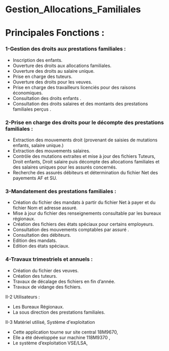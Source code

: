 # Gestion_Allocations_Familiales
<h1>Principales Fonctions :</h1>

<h3>1-Gestion des droits aux prestations familiales :</h3>

- Inscription des enfants.
- Ouverture des droits aux allocations familiales.
- Ouverture des droits au salaire unique.
- Prise en charge des tuteurs.
- Ouverture des droits pour les veuves.
- Prise en charge des travailleurs licenciés pour des raisons économiques.
- Consultation des droits enfants .
- Consultation des droits salaires et des montants des prestations familiales perçus .


<h3>2-Prise en charge des droits pour le décompte des prestations familiales :</h3>

- Extraction des mouvements droit (provenant de saisies de mutations enfants, salaire unique.)
- Extraction des mouvements salaires.
- Contrôle des mutations extraites et mise à jour des fichiers Tuteurs, Droit enfants, Droit salaire puis décompte des allocations familiales et des salaires uniques pour les assurés concernés.
- Recherche des assurés débiteurs et détermination du fichier Net des payements AF et SU.


<h3>3-Mandatement des prestations familiales :</h3>

- Création du fichier des mandats à partir du fichier Net à payer et du fichier Nom et adresse assuré.
- Mise à jour du fichier des renseignements consultable par les bureaux régionaux.
- Création des fichiers des états spéciaux pour certains employeurs.
- Consultation des mouvements comptables par assuré .
- Consultation des débiteurs.
- Edition des mandats.
- Edition des états spéciaux.


<h3>4-Travaux trimestriels et annuels :</h3>

- Création du fichier des veuves.
- Création des tuteurs.
- Travaux de décalage des fichiers en fin d’année.
- Travaux de vidange des fichiers.


II-2 Utilisateurs :

- Les Bureaux Régionaux.
- La sous direction des prestations familiales.


II-3 Matériel utilisé, Système d'exploitation

- Cette application tourne sur site central 18M9670,
- Elle a été développée sur machine 118M9370 ,
- Le système d’exploitation VSE/LSA,

